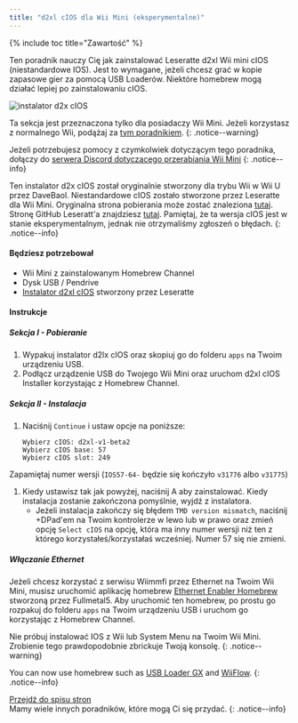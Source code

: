 ```yaml
---
title: "d2xl cIOS dla Wii Mini (eksperymentalne)"
---
```


{% include toc title="Zawartość" %}

Ten poradnik nauczy Cię jak zainstalować Leseratte d2xl Wii mini cIOS (niestandardowe IOS). Jest to wymagane, jeżeli chcesz grać w kopie zapasowe gier za pomocą USB Loaderów. Niektóre homebrew mogą działać lepiej po zainstalowaniu cIOS.

![instalator d2x cIOS](/images/cIOS.png)

Ta sekcja jest przeznaczona tylko dla posiadaczy Wii Mini. Jeżeli korzystasz z normalnego Wii, podążaj za [tym poradnikiem](cios).
{: .notice--warning}

Jeżeli potrzebujesz pomocy z czymkolwiek dotyczącym tego poradnika, dołączy do [serwera Discord dotyczącego przerabiania Wii Mini](https://discord.gg/6ryxnkS)
{: .notice--info}

Ten instalator d2x cIOS został oryginalnie stworzony dla trybu Wii w Wii U przez DaveBaol. Niestandardowe cIOS zostało stworzone przez Leseratte dla Wii Mini. Oryginalna strona pobierania może zostać znaleziona [tutaj](https://wii.leseratte10.de/d2xl-cIOS/). Stronę GitHub Leseratt'a znajdziesz [tutaj](https://github.com/Leseratte10/d2xl-cios). Pamiętaj, że ta wersja cIOS jest w stanie eksperymentalnym, jednak nie otrzymaliśmy zgłoszeń o błędach.
{: .notice--info}

#### Będziesz potrzebował

* Wii Mini z zainstalowanym Homebrew Channel
* Dysk USB / Pendrive
* [Instalator d2xl cIOS](/assets/files/d2xl_wii_mini_cIOS_installer_v1_beta2.zip) stworzony przez Leseratte

#### Instrukcje

##### Sekcja I - Pobieranie

1. Wypakuj instalator d2lx cIOS oraz skopiuj go do folderu `apps` na Twoim urządzeniu USB.
1. Podłącz urządzenie USB do Twojego Wii Mini oraz uruchom d2xl cIOS Installer korzystając z Homebrew Channel.

##### Sekcja II - Instalacja

1. Naciśnij `Continue` i ustaw opcje na poniższe:
    ```
    Wybierz cIOS: d2xl-v1-beta2
    Wybierz cIOS base: 57
    Wybierz cIOS slot: 249
    ```
Zapamiętaj numer wersji (`IOS57-64-` będzie się kończyło `v31776` albo `v31775`)
1. Kiedy ustawisz tak jak powyżej, naciśnij A aby zainstalować. Kiedy instalacja zostanie zakończona pomyślnie, wyjdź z instalatora.
   - Jeżeli instalacja zakończy się błędem `TMD version mismatch`, naciśnij +DPad'em na Twoim kontrolerze w lewo lub w prawo oraz zmień opcję `Select cIOS` na opcję, która ma inny numer wersji niż ten z którego korzystałeś/korzystałaś wcześniej. Numer 57 się nie zmieni.


##### Włączanie Ethernet
Jeżeli chcesz korzystać z serwisu Wiimmfi przez Ethernet na Twoim Wii Mini, musisz uruchomić aplikację homebrew [Ethernet Enabler Homebrew](/assets/files/Wii_Mini_Ethernet_Enable.zip) stworzoną przez Fullmetal5. Aby uruchomić ten homebrew, po prostu go rozpakuj do folderu `apps` na Twoim urządzeniu USB i uruchom go korzystając z Homebrew Channel.

Nie próbuj instalować IOS z Wii lub System Menu na Twoim Wii Mini. Zrobienie tego prawdopodobnie zbrickuje Twoją konsolę.
{: .notice--warning}

You can now use homebrew such as [USB Loader GX](usbloadergx) and [WiiFlow](wiiflow).
{: .notice--info}

[Przejdź do spisu stron](site-navigation)<br> Mamy wiele innych poradników, które mogą Ci się przydać.
{: .notice--info}
